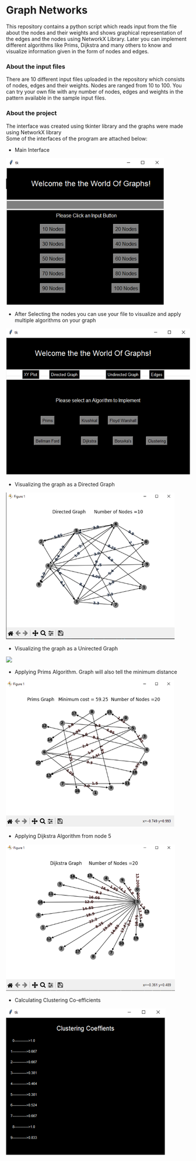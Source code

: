 # Graph Networks

This repository contains a python script which reads input from the file about the nodes and their weights and shows graphical representation of the edges and the nodes using NetworkX Library. Later you can implement different algorithms like Prims, Dijkstra and many others to know and visualize information given in the form of nodes and edges.

### About the input files

There are 10 different input files uploaded in the repository which consists of nodes, edges and their weights. Nodes are ranged from 10 to 100. You can try your own file with any number of nodes, edges and weights in the pattern available in the sample input files.

### About the project

The interface was created using tkinter library and the graphs were made using NetworkX library               
Some of the interfaces of the program are attached below:

  - Main Interface
   <img height="400px" src="https://github.com/hsn2000/Graph-Networks/blob/main/Images/Interface1.png">
   
   - After Selecting the nodes you can use your file to visualize and apply multiple algorithms on your graph
   <img height="400px" src="https://github.com/hsn2000/Graph-Networks/blob/main/Images/Interface2.png">
   
   - Visualizing the graph as a Directed Graph
   <img height="400px" src="https://github.com/hsn2000/Graph-Networks/blob/main/Images/DirectedGraph.png">
   
   - Visualizing the graph as a Unirected Graph
   <img height="400px" src="https://github.com/hsn2000/Graph-Networks/blob/main/Images/UnirectedGraph.png">
   
   - Applying Prims Algorithm. Graph will also tell the minimum distance
   <img height="400px" src="https://github.com/hsn2000/Graph-Networks/blob/main/Images/Prims.png">
  
  - Applying Dijkstra Algorithm from node 5
   <img height="400px" src="https://github.com/hsn2000/Graph-Networks/blob/main/Images/Dijskra.png">
   
   - Calculating Clustering Co-efficients
   <img height="400px" src="https://github.com/hsn2000/Graph-Networks/blob/main/Images/Clustering.png">
  



